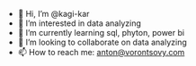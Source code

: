 - 👋 Hi, I’m @kagi-kar
- 👀 I’m interested in data analyzing
- 🌱 I’m currently learning sql, phyton, power bi
- 💞️ I’m looking to collaborate on data analyzing
- 📫 How to reach me: anton@vorontsovy.com

<!---
kagi-kar/kagi-kar is a ✨ special ✨ repository because its `README.md` (this file) appears on your GitHub profile.
You can click the Preview link to take a look at your changes.
--->
